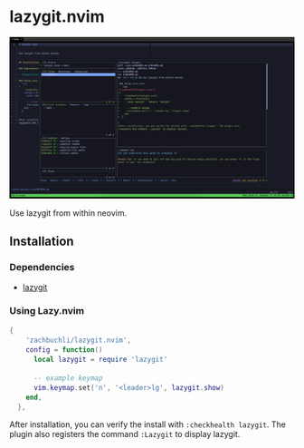 # lazygit.nvim

![Screenshot of plugin in action](https://github.com/zachbuchli/lazygit.nvim/blob/main/assets/hero-shot.png)


Use lazygit from within neovim.


## Installation

### Dependencies

- [lazygit](https://github.com/jesseduffield/lazygit)

### Using Lazy.nvim
```lua
{
    'zachbuchli/lazygit.nvim',
    config = function()
      local lazygit = require 'lazygit'

      -- example keymap
      vim.keymap.set('n', '<leader>lg', lazygit.show)
    end,
  },
```

After installation, you can verify the install with `:checkhealth lazygit`. The plugin also
registers the command `:Lazygit` to display lazygit.
